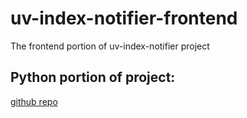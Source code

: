 # uv-index-notifier-frontend
The frontend portion of uv-index-notifier project

## Python portion of project:
[github repo](https://github.com/mjs001/UV-index-notifier)
